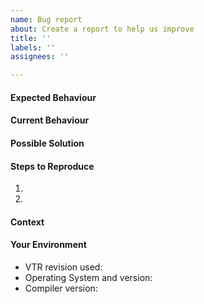 ```yaml
---
name: Bug report
about: Create a report to help us improve
title: ''
labels: ''
assignees: ''

---
```


<!--- Provide a general summary of the issue in the Title above -->

#### Expected Behaviour
<!--- Tell us what should happen -->

#### Current Behaviour
<!--- Tell us what happens instead of the expected behaviour -->

#### Possible Solution
<!--- Not obligatory, but suggest a fix/reason for the bug -->

#### Steps to Reproduce
<!--- Provide an unambiguous set of steps to reproduce this bug. -->
<!--- Include the exact command line arguments and source files -->
<!-- (e.g. architecture file, netlist) to reproduce, if relevant. -->
1. 
2. 


#### Context
<!--- How has this issue affected you? What are you trying to accomplish? -->
<!--- Providing context helps us come up with a solution that is most useful in the real world -->

#### Your Environment
<!--- Include as many relevant details about the environment you experienced the bug in. -->
* VTR revision used:
* Operating System and version:
* Compiler version:
